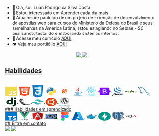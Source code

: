 - 👋  Olá, sou Luan Rodrigo da Silva Costa
- 👀  Estou interessado em Aprender cada dia mais
- 🌱  Atualmente participo de um projeto de extenção de desenvolvimento de apostilas web para cursos do Ministério da Defesa do Brasil e seus semelhantes na América Latina, estou estagiando no Sebrae - SC analisando, testando e elaborando sistemas internos.
- 📄  Acesse meu currículo <a href="https://docs.google.com/document/d/1_nENBZMm2H7PtaLwACjI8Czw0_RJ4KDIt_OetPotVq8/edit?usp=sharing">AQUI</a>
- 👁️  Veja meu portifólio <a href="https://portifolio-blush-delta.vercel.app/">AQUI</a>

<!---
gatitoz-luan/gatitoz-luan is a ✨ special ✨ repository because its `README.md` (this file) appears on your GitHub profile.
You can click the Preview link to take a look at your changes.
--->


<div align="center">
  <a href="https://github.com/gatitoz-luan">
  <img height="180em" src="https://github-readme-stats.vercel.app/api?username=gatitoz-luan&show_icons=true&theme=highcontrast&include_all_commits=true&count_private=true"/>
  <img height="180em" src="https://github-readme-stats.vercel.app/api/top-langs/?username=gatitoz-luan&layout=compact&langs_count=7&theme=highcontrast"/>
</div>
  
  ## Habilidades
<div style="display: inline_block"><br>
  <img align="center" alt="JavaScript" height="30" width="40" src="https://raw.githubusercontent.com/devicons/devicon/master/icons/javascript/javascript-plain.svg">
  <img align="center" alt="HTML" height="30" width="40" src="https://raw.githubusercontent.com/devicons/devicon/master/icons/html5/html5-original.svg">
  <img align="center" alt="CSS" Javaheight="30" width="40" src="https://raw.githubusercontent.com/devicons/devicon/master/icons/css3/css3-original.svg">
  <img align="center" alt="Python" height="30" width="40" src="https://raw.githubusercontent.com/devicons/devicon/master/icons/python/python-original.svg">
  <img align="center" alt="Svelte" height="30" width="40" src="https://github.com/devicons/devicon/blob/master/icons/svelte/svelte-original-wordmark.svg">
  <img align="center" alt="Java" height="30" width="40" src="https://github.com/devicons/devicon/blob/master/icons/java/java-original.svg">
  <img align="center" alt="React" height="30" width="40" src="https://github.com/devicons/devicon/blob/master/icons/react/react-original-wordmark.svg">
  <img align="center" alt="Bootstrap" height="30" width="40" src="https://github.com/devicons/devicon/blob/master/icons/bootstrap/bootstrap-original.svg">
  <img align="center" alt="jquery" height="30" width="40" src="https://github.com/devicons/devicon/blob/master/icons/jquery/jquery-original-wordmark.svg">
  <img align="center" alt="NodeJs" height="30" width="40" src="https://github.com/devicons/devicon/blob/master/icons/nodejs/nodejs-original-wordmark.svg">
  <img align="center" alt="Mysql" height="30" width="40" src="https://github.com/devicons/devicon/blob/master/icons/mysql/mysql-plain.svg">
  <img align="center" alt="Django" height="30" width="40" src="https://github.com/devicons/devicon/blob/master/icons/django/django-plain.svg">
  <img align="center" alt="Flask" height="30" width="40" src="https://github.com/devicons/devicon/blob/master/icons/flask/flask-original.svg">
  <img align="center" alt="Tailwind" height="30" width="40" src="https://github.com/devicons/devicon/blob/master/icons/tailwindcss/tailwindcss-plain.svg">
  <img align="center" alt="Ubuntu" height="30" width="40" src="https://github.com/devicons/devicon/blob/master/icons/ubuntu/ubuntu-plain.svg">
  <img align="center" alt="Wordpress" height="30" width="40" src="https://github.com/devicons/devicon/blob/master/icons/wordpress/wordpress-original.svg">



</div>
  <div>
   ### Habilidades em aprendizado<br>
  <img align="center" alt="Typescript" height="30" width="40" src="https://github.com/devicons/devicon/blob/master/icons/typescript/typescript-plain.svg">
  <img align="center" alt="Vuejs" height="30" width="40" src="https://github.com/devicons/devicon/blob/master/icons/vuejs/vuejs-original-wordmark.svg">
  <img align="center" alt="Angularjs" height="30" width="40" src="https://github.com/devicons/devicon/blob/master/icons/angularjs/angularjs-original.svg">
  <img align="center" alt="PHP" height="30" width="40" src="https://github.com/devicons/devicon/blob/master/icons/php/php-original.svg">
  <img align="center" alt="Figma" height="30" width="40" src="https://github.com/devicons/devicon/blob/master/icons/figma/figma-original.svg">
  <img align="center" alt="Azure" height="30" width="40" src="https://github.com/devicons/devicon/blob/master/icons/azure/azure-original.svg">
  <img align="center" alt="Docker" height="30" width="40" src="https://github.com/devicons/devicon/blob/master/icons/docker/docker-original.svg">
  <img align="center" alt="Fast API" height="30" width="40" src="https://github.com/devicons/devicon/blob/master/icons/fastapi/fastapi-original.svg">
  <img align="center" alt="Postgre" height="30" width="40" src="https://github.com/devicons/devicon/blob/master/icons/postgresql/postgresql-original.svg">
  <img align="center" alt="Alchemy" height="30" width="40" src="https://github.com/devicons/devicon/blob/master/icons/sqlalchemy/sqlalchemy-original.svg">
</div>
  ## Entre em contato
  
  <div>
  <a href = "mailto:luansilvacosta2010@hotmail.com"><img src="https://img.shields.io/badge/-Gmail-%23333?style=for-the-badge&logo=gmail&logoColor=white" target="_blank"></a>
  <a href="https://www.linkedin.com/in/luan-costa-12ba99199/" target="_blank"><img src="https://img.shields.io/badge/-LinkedIn-%230077B5?style=for-the-badge&logo=linkedin&logoColor=white" target="_blank"></a>
  </div>
  

